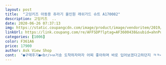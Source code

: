 ```yaml
---
layout: post 
title:  "고잉키즈 아동용 쥬라기 올인원 래쉬가드 슈트 A170082" 
description: 고잉키즈  ..
date: 2020-06-26 07:37:13 
img: https://static.coupangcdn.com/image/product/image/vendoritem/2019/01/09/3176152837/37769c16-2f1b-4238-9e15-6ed36952c044.jpg 
linkUrl: https://link.coupang.com/re/AFFSDP?lptag=AF3600438&subid=ahnPublicAsk&pageKey=24974345&itemId=296858556&vendorItemId=3730337818&traceid=V0-113-cfc4d75008d1cfbe 
categories: [1006] 
color: F361A6 
price: 17900 
author: Ask View Shop 
cont:  "●구매후기●<br/>ㅂ거송 도착하자마자 어찌 좋아하며 바로 입어보겠다고하던지 ㅋㅋ<br/>다음엔 바닷가에서 .<br/>.<br/> ㅎㅎㅎ<br/>둘째는 20갤 8085센치.<br/>.<br/>쪼꼬미입니다.<br/> 뱃살볼록통통이구요.<br/>.<br/>S사이즈 했더니 소매는 한단접고 기장은 딱!! 발목까지 왔어요 올인원이다보니 커도 맞는것처럼 보여 좋네요ㅎㅎ<br/>밥먹고 놀고 목욕하면서 손빨래해 고이 모셔놓았답니다<br/>불편한것 빼고는 크게 잘 나온듯해요^^<br/>싸우고해서 색까지 똑같은걸로 했네요 ㅋㅋ<br/>아이들 둘다 마른채형이라서 헐럼하니 잘 맞아서 내년까지도 거뜬할것같아요 ㅎㅎ<br/>아이들이 즐거워하니 그게 정말 최고네요<br/>아이들이랑 워터파크가려고 구매했어요<br/>엥 사고나니 M사이쥬 가격 내려갔네요ㅠㅠ<br/>연년생 자매라 두벌 구입했구요먼저 공룡덕후 첫째딸은 39개월 95센치 마른 몸입니다.<br/> M사이즈 구매했더니 발목에서 5센치정도??올라 왔구요.<br/>.<br/>팔기장은 딱 손목까지오더라구요 그래도 몸통 길이 남는걸로 봐서는 내년까지.<br/>.<br/>는 무난히 입을 수 있을것같습니다.<br/>(모델핏될려면.<br/>.<br/>내년쯤??이겠네요ㅎ)<br/>연년생이라 서로 같은거 아니면 질투하고<br/>오자마자 물총놀이하러 입고 나갔더니 시선집중 귀여움발사네요^^/<br/>와우 깜찍장착 아이템이네요ㅋㅋ 상하 따로 된 수영복도 있지만.<br/>.<br/>수트수영복이 보관도 쉽고 입히기도 쉽더라구요^^ 그래서 리뷰 참고해가며 결정한 수영복인데 거의.<br/>.<br/> 만족100퍼입니다♡<br/>일체형이라 큰애가 여자애라  화장실갈때<br/>입혀놓으니 하루종일 입고있었나봐요 ㅋ<br/>작은애 남아 14개월 S이구요<br/>재질은 살짝 도톰해서 헤짐없이 오래입힐수있을것같았구요 실밥처리는 필요합니다ㅠㅠ.<br/>.<br/> 박음질이 살짝 아쉽지만 저가다보니 이해해야하겠지요<br/>쿠팡이 싸서 좋은데.<br/>.<br/>가끔 가격변동으로 속상하기도 하네요ㅋㅋ<br/>크앙크앙하며 수영복 덕에 즐겁게 놀았답니다<br/>큰애 여아 35개월 M에요<br/>ㅂ거송 도착하자마자 어찌 좋아하며 바로 입어보겠다고하던지 ㅋㅋ<br/>다음엔 바닷가에서 .<br/>.<br/> ㅎㅎㅎ<br/>둘째는 20갤 8085센치.<br/>.<br/>쪼꼬미입니다.<br/> 뱃살볼록통통이구요.<br/>.<br/>S사이즈 했더니 소매는 한단접고 기장은 딱!! 발목까지 왔어요 올인원이다보니 커도 맞는것처럼 보여 좋네요ㅎㅎ<br/>밥먹고 놀고 목욕하면서 손빨래해 고이 모셔놓았답니다<br/>불편한것 빼고는 크게 잘 나온듯해요^^<br/>싸우고해서 색까지 똑같은걸로 했네요 ㅋㅋ<br/>아이들 둘다 마른채형이라서 헐럼하니 잘 맞아서 내년까지도 거뜬할것같아요 ㅎㅎ<br/>아이들이 즐거워하니 그게 정말 최고네요<br/>아이들이랑 워터파크가려고 구매했어요<br/>엥 사고나니 M사이쥬 가격 내려갔네요ㅠㅠ<br/>연년생 자매라 두벌 구입했구요먼저 공룡덕후 첫째딸은 39개월 95센치 마른 몸입니다.<br/> M사이즈 구매했더니 발목에서 5센치정도??올라 왔구요.<br/>.<br/>팔기장은 딱 손목까지오더라구요 그래도 몸통 길이 남는걸로 봐서는 내년까지.<br/>.<br/>는 무난히 입을 수 있을것같습니다.<br/>(모델핏될려면.<br/>.<br/>내년쯤??이겠네요ㅎ)<br/>연년생이라 서로 같은거 아니면 질투하고<br/>오자마자 물총놀이하러 입고 나갔더니 시선집중 귀여움발사네요^^/<br/>와우 깜찍장착 아이템이네요ㅋㅋ 상하 따로 된 수영복도 있지만.<br/>.<br/>수트수영복이 보관도 쉽고 입히기도 쉽더라구요^^ 그래서 리뷰 참고해가며 결정한 수영복인데 거의.<br/>.<br/> 만족100퍼입니다♡<br/>일체형이라 큰애가 여자애라  화장실갈때<br/>입혀놓으니 하루종일 입고있었나봐요 ㅋ<br/>작은애 남아 14개월 S이구요<br/>재질은 살짝 도톰해서 헤짐없이 오래입힐수있을것같았구요 실밥처리는 필요합니다ㅠㅠ.<br/>.<br/> 박음질이 살짝 아쉽지만 저가다보니 이해해야하겠지요<br/>쿠팡이 싸서 좋은데.<br/>.<br/>가끔 가격변동으로 속상하기도 하네요ㅋㅋ<br/>크앙크앙하며 수영복 덕에 즐겁게 놀았답니다<br/>큰애 여아 35개월 M에요<br/>ㅂ거송 도착하자마자 어찌 좋아하며 바로 입어보겠다고하던지 ㅋㅋ<br/>다음엔 바닷가에서 .<br/>.<br/> ㅎㅎㅎ<br/>둘째는 20갤 8085센치.<br/>.<br/>쪼꼬미입니다.<br/> 뱃살볼록통통이구요.<br/>.<br/>S사이즈 했더니 소매는 한단접고 기장은 딱!! 발목까지 왔어요 올인원이다보니 커도 맞는것처럼 보여 좋네요ㅎㅎ<br/>밥먹고 놀고 목욕하면서 손빨래해 고이 모셔놓았답니다<br/>불편한것 빼고는 크게 잘 나온듯해요^^<br/>싸우고해서 색까지 똑같은걸로 했네요 ㅋㅋ<br/>아이들 둘다 마른채형이라서 헐럼하니 잘 맞아서 내년까지도 거뜬할것같아요 ㅎㅎ<br/>아이들이 즐거워하니 그게 정말 최고네요<br/>아이들이랑 워터파크가려고 구매했어요<br/>엥 사고나니 M사이쥬 가격 내려갔네요ㅠㅠ<br/>연년생 자매라 두벌 구입했구요먼저 공룡덕후 첫째딸은 39개월 95센치 마른 몸입니다.<br/> M사이즈 구매했더니 발목에서 5센치정도??올라 왔구요.<br/>.<br/>팔기장은 딱 손목까지오더라구요 그래도 몸통 길이 남는걸로 봐서는 내년까지.<br/>.<br/>는 무난히 입을 수 있을것같습니다.<br/>(모델핏될려면.<br/>.<br/>내년쯤??이겠네요ㅎ)<br/>연년생이라 서로 같은거 아니면 질투하고<br/>오자마자 물총놀이하러 입고 나갔더니 시선집중 귀여움발사네요^^/<br/>와우 깜찍장착 아이템이네요ㅋㅋ 상하 따로 된 수영복도 있지만.<br/>.<br/>수트수영복이 보관도 쉽고 입히기도 쉽더라구요^^ 그래서 리뷰 참고해가며 결정한 수영복인데 거의.<br/>.<br/> 만족100퍼입니다♡<br/>일체형이라 큰애가 여자애라  화장실갈때<br/>입혀놓으니 하루종일 입고있었나봐요 ㅋ<br/>작은애 남아 14개월 S이구요<br/>재질은 살짝 도톰해서 헤짐없이 오래입힐수있을것같았구요 실밥처리는 필요합니다ㅠㅠ.<br/>.<br/> 박음질이 살짝 아쉽지만 저가다보니 이해해야하겠지요<br/>쿠팡이 싸서 좋은데.<br/>.<br/>가끔 가격변동으로 속상하기도 하네요ㅋㅋ<br/>크앙크앙하며 수영복 덕에 즐겁게 놀았답니다<br/>큰애 여아 35개월 M에요<br/>" 
---
```

